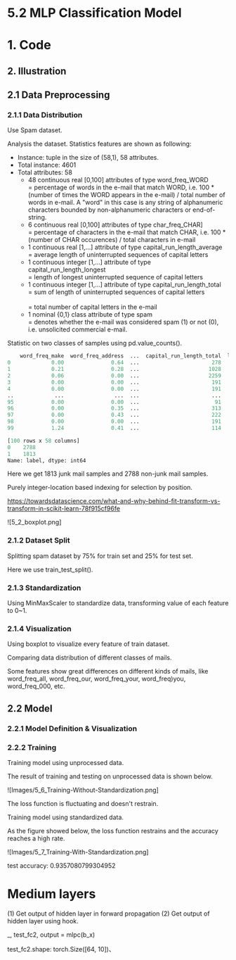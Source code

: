 # 5.2 MLP Classification Model

# 1. Code

## 2. Illustration

## 2.1 Data Preprocessing

### 2.1.1 Data Distribution

Use Spam dataset.

Analysis the dataset. Statistics features are shown as following:

- Instance: tuple in the size of (58,1), 58 attributes.
- Total instance: 4601
- Total attributes: 58
  - 48 continuous real [0,100] attributes of type word_freq_WORD 
    <br>= percentage of words in the e-mail that match WORD, i.e. 100 * (number of times the WORD appears in the e-mail) / total number of words in e-mail. A "word" in this case is any string of alphanumeric characters bounded by non-alphanumeric characters or end-of-string.
  - 6 continuous real [0,100] attributes of type char_freq_CHAR] 
    <br>= percentage of characters in the e-mail that match CHAR, i.e. 100 * (number of CHAR occurences) / total characters in e-mail
  - 1 continuous real [1,...] attribute of type capital_run_length_average 
    <br>= average length of uninterrupted sequences of capital letters
  - 1 continuous integer [1,...] attribute of type capital_run_length_longest 
    <br>= length of longest uninterrupted sequence of capital letters 
  - 1 continuous integer [1,...] attribute of type capital_run_length_total 
    <br>= sum of length of uninterrupted sequences of capital letters  
    <br>= total number of capital letters in the e-mail 
  - 1 nominal {0,1} class attribute of type spam 
    <br>= denotes whether the e-mail was considered spam (1) or not (0), i.e. unsolicited commercial e-mail.
  

Statistic on two classes of samples using pd.value_counts().

```python
    word_freq_make  word_freq_address  ...  capital_run_length_total  label
0             0.00               0.64  ...                       278      1
1             0.21               0.28  ...                      1028      1
2             0.06               0.00  ...                      2259      1
3             0.00               0.00  ...                       191      1
4             0.00               0.00  ...                       191      1
..             ...                ...  ...                       ...    ...
95            0.00               0.00  ...                        91      1
96            0.00               0.35  ...                       313      1
97            0.00               0.43  ...                       222      1
98            0.00               0.00  ...                       191      1
99            1.24               0.41  ...                       114      1
```

```python
[100 rows x 58 columns]
0    2788
1    1813
Name: label, dtype: int64
```

Here we get 1813 junk mail samples and 2788 non-junk mail samples.


Purely integer-location based indexing for selection by position.

https://towardsdatascience.com/what-and-why-behind-fit-transform-vs-transform-in-scikit-learn-78f915cf96fe

![5_2_boxplot.png]


### 2.1.2 Dataset Split

Splitting spam dataset by 75% for train set and 25% for test set.

Here we use train_test_split().

### 2.1.3 Standardization

Using MinMaxScaler to standardize data, transforming value of each feature to 0~1.

### 2.1.4 Visualization

Using boxplot to visualize every feature of train dataset.

Comparing data distribution of different classes of mails.

Some features show great differences on different kinds of mails, 
like word_freq_all, word_freq_our, word_freq_your, word_freq)you, word_freq_000, etc.

## 2.2 Model


### 2.2.1 Model Definition & Visualization


### 2.2.2 Training

Training model using unprocessed data.

The result of training and testing on unprocessed data is shown below.

![Images/5_6_Training-Without-Standardization.png]

The loss function is fluctuating and doesn't restrain.

Training model using standardized data.

As the figure showed below, the loss function restrains and the accuracy
reaches a high rate.

![Images/5_7_Training-With-Standardization.png]

test accuracy:  0.9357080799304952


# Medium layers

(1) Get output of hidden layer in forward propagation
(2) Get output of hidden layer using hook.

_, test_fc2, output = mlpc(b_x)

test_fc2.shape:  torch.Size([64, 10])、




